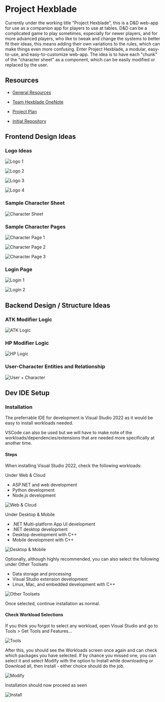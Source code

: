 # Project Hexblade

Currently under the working title "Project Hexblade", this is a D&amp;D web-app
for use as a companion app for players to use at tables. D&amp;D can be a
complicated game to play sometimes, especially for newer players, and for
more advanced players, who like to tweak and change the systems to better
fit their ideas, this means adding their own variations to the rules, which can
make things even more confusing. Enter Project Hexblade, a modular, easy-to-use,
and easy-to-customize web-app. The idea is to have each "chunk" of the 
"character sheet" as a component, which can be easily modified or replaced by the user.


## Resources

- [General Resources](./Resources/general-resources.md)

- [Team Hexblade OneNote](https://algonquinlivecom-my.sharepoint.com/personal/solo0069_algonquinlive_com1/_layouts/15/Doc.aspx?sourcedoc={0fd92fe6-ab6f-4b02-abfd-3a3af722ea4d}&action=edit&wd=target%28Project%20Overview.one%7Cbbed25e5-0408-4cde-8fbc-d47303da112d%2FProject%20Hexblade%7Cf97a9684-4f3e-44c5-bce0-f7ca2dc9a206%2F%29&wdorigin=NavigationUrl)

- [Project Plan](https://algonquinlivecom-my.sharepoint.com/:w:/g/personal/solo0069_algonquinlive_com1/EaAdR2frTDtIjC6u5wN5hwEBWJzholk2NoyXQpoiVpnskw?e=3BuRMU)

- [Initial Repository](https://github.com/tjmoyes/project-hexblade)

## Frontend Design Ideas

### Logo Ideas

![Logo 1](./Resources/images/ui-design/logos/logo1.png)

![Logo 2](./Resources/images/ui-design/logos/logo2.png)

![Logo 3](./Resources/images/ui-design/logos/logo3.png)

![Logo 4](./Resources/images/ui-design/logos/logo4.png)

### Sample Character Sheet

![Character Sheet](./Resources/images/ui-design/gui/character-sheet.png)

### Sample Character Pages

![Character Page 1](./Resources/images/ui-design/gui/character1.png)

![Character Page 2](./Resources/images/ui-design/gui/character2.png)

![Character Page 3](./Resources/images/ui-design/gui/character3.png)

### Login Page

![Login 1](./Resources/images/ui-design/gui/login1.png)

![Login 2](./Resources/images/ui-design/gui/login2.png)

## Backend Design / Structure Ideas

### ATK Modifier Logic

![ATK Logic](./Resources/images/backend-design/attack-modifier.png)

### HP Modifier Logic

![HP Logic](./Resources/images/backend-design/hp-modifier.png)

### User-Character Entities and Relationship

![User + Character](./Resources/images/backend-design/user-character.png)

## Dev IDE Setup

### Installation
The preferrable IDE for development is Visual Studio 2022 as it would be easy to install workloads needed.

VSCode can also be used but we will have to make note of the workloads/dependencies/extensions that are needed more specifically at another time.

#### Steps
When installing Visual Studio 2022, check the following workloads:

Under Web & Cloud
- ASP.NET and web development
- Python development
- Node.js development

![Web & Cloud](./Resources/images/dev-tools/web-and-cloud.png)

Under Desktop & Mobile
- .NET Multi-platform App UI development
- .NET desktop development
- Desktop development with C++
- Mobile development with C++

![Desktop & Mobile](./Resources/images/dev-tools/desktop-and-mobile.png)

Optionally, although highly recommended, you can also select the following under Other Toolsets

- Data storage and processing
- Visual Studio extension development
- Linux, Mac, and embedded development with C++

![Other Toolsets](./Resources/images/dev-tools/other-toolsets.png)

Once selected, continue installation as normal.

#### Check Workload Selections
If you think you forgot to select any workload, open Visual Studio and go to Tools > Get Tools and Features...

![Tools](./Resources/images/dev-tools/tools.png)

After this, you should see the Workloads screen once again and can check which packages you have selected. If by chance you missed one, you can select it and select Modify with the option to Install while downloading or Download all, then install - either choice should do the job.

![Modify](./Resources/images/dev-tools/modify.png)

Installation should now proceed as seen

![Install](./Resources/images/dev-tools/install.png)
